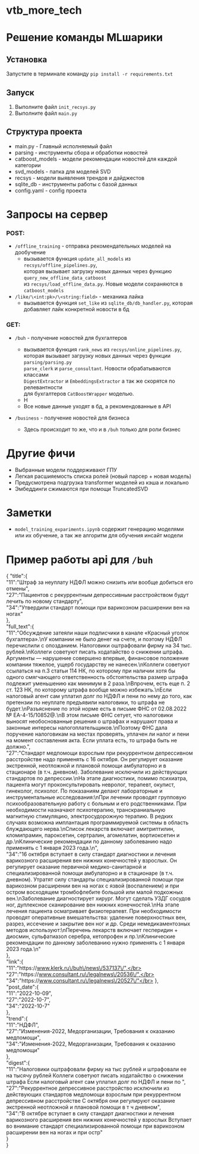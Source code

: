 # vtb_more_tech

# Решение команды MLшарики

## Установка

Запустите в терминале команду `pip install -r requirements.txt`

## Запуск
1. Выполните файл `init_recsys.py`
2. Выполните файл `main.py`

## Структура проекта
* main.py - Главный исполняемый файл
* parsing - инструменты сбора и обработки новостей
* catboost_models - модели рекомендации новостей для каждой категории
* svd_models - папка для моделей SVD
* recsys - модели выявления трендов и дайджестов
* sqlite_db - инструменты работы с базой данных
* config.yaml - config проекта

# Запросы на сервер
### POST:
* `/offline_training` - отправка рекомендательных моделей на дообучение
   + вызывается функция `update_all_models` из `recsys/offline_pipelines.py`, </br> 
   которая вызывает загрузку новых данных через функцию `query_new_offline_data_catboost`</br> 
   из `recsys/load_offline_data.py`. Новые модели сохраняются в `catboost_models`
* `/like/\<int:pk>/\<string:field>` - механика лайка
   + вызывается функция `set_like` из `sqlite_db/db_handler.py`, которая добавляет лайк конкретной новости в бд

### GET:
* `/buh` - получение новостей для бухгалтеров
  + вызывается функция `rank_news` из `recsys/online_pipelines.py`, </br> 
    которая вызывает загрузку новых данных через функции `parsing/parsing.py`</br> 
   `parse_clerk` и `parse_consultant`. Новости обрабатываются классами </br>
   `DigestExtractor` и `EmbeddingsExtractor` а так же скорятся по релевантности </br>
   для бухгалтеров `CatBoostWrapper` моделью.
  + Н
  + Все новые данные уходят в бд, а рекомендованные в API
   
* `/business` - получение новостей для бизнеса
    + Здесь происходит то же, что и в `/buh` только для роли бизнес

# Другие фичи
* Выбранные модели поддерживают ГПУ
* Легкая расшияемость списка ролей (новый парсер + новая модель)
* Предусмотрена подгрузка transformer моделей из кэша и локально
* Эмбеддинги сжимаются при помощи TruncatedSVD

# Заметки
* `model_training_expariments.ipynb` содержит генерацию моделями или
  их обучение, а так же алгоритм для обучения инсайт модели

# Пример работы api для `/buh`
{
    "title":{</br>
        "11":"Штраф за неуплату НДФЛ можно снизить или вообще добиться его отмены",</br>
        "27":"Пациентов с рекуррентным депрессивным расстройством будут лечить по новому стандарту",</br>
        "34":"Утвердили стандарт помощи при варикозном расширении вен на ногах"</br>
    },</br>
    "full_text":{</br>
        "11":"Обсуждение затеяли наши подписчики в канале «Красный уголок бухгалтера».\nУ компании не было денег на счете, и поэтому НДФЛ перечислили с опозданием. Налоговики оштрафовали фирму на 34 тыс. рублей.\nКоллеги советуют писать ходатайство о снижении штрафа. Аргументы — нарушение совершено впервые, финансовое положение компании тяжелое, ущерб государству не нанесен.\nКоллеги советуют ссылаться на п.3 статьи 114 НК, по которому при наличии хотя бы одного смягчающего ответственность обстоятельства размер штрафа подлежит уменьшению как минимум в 2 раза.\nВпрочем, есть еще п. 2 ст. 123 НК, по которому штрафа вообще можно избежать.\nЕсли налоговый агент сам уплатил долг по НДФЛ и пени по нему до того, как претензии по неуплате предъявили налоговики, то штрафа не будет.\nРазъяснение по этой норме есть в письме ФНС от 02.08.2022 № ЕА-4-15\/10852@.\nВ этом письме ФНС сетует, что налоговики выносят необоснованные решения о штрафах и нарушают права и законные интересы налогоплательщиков.\nПоэтому ФНС дала поручение налоговикам на местах проверять, уплачен ли налог и пени на момент составления акта. Если уплата есть, то штрафа быть не должно.",</br>
        "27":"Стандарт медпомощи взрослым при рекуррентном депрессивном расстройстве надо применять с 16 октября. Он регулирует оказание экстренной, неотложной и плановой помощи амбулаторно и в стационаре (в т.ч. дневном). Заболевание исключили из действующих стандартов по депрессии.\nНа этапе диагностики, помимо психиатра, пациента могут проконсультировать невролог, терапевт, окулист, гинеколог, психолог. По показаниям делают лабораторные и инструментальные исследования:\nПри лечении проводят групповую психообразовательную работу с больным и его родственниками. При необходимости назначают психотерапию, транскраниальную магнитную стимуляцию, электросудорожную терапию. В редких случаях возможна имплантация программируемой системы в область блуждающего нерва.\nСписок лекарств включает амитриптилин, кломипрамин, пароксетин, сертралин, агомелатин, вортиоксетин и др.\nКлинические рекомендации по данному заболеванию надо применять с 1 января 2023 года.\n",</br>
        "34":"16 октября вступает в силу стандарт диагностики и лечения варикозного расширения вен нижних конечностей у взрослых. Он регулирует оказание первичной медико-санитарной и специализированной помощи амбулаторно и в стационаре (в т.ч. дневном). Утратят силу стандарты специализированной помощи при варикозном расширении вен на ногах с язвой (воспалением) и при остром восходящем тромбофлебите большой или малой подкожных вен.\nЗаболевание диагностирует хирург. Могут сделать УЗДГ сосудов ног, дуплексное сканирование вен нижних конечностей.\nНа этапе лечения пациента осматривает физиотерапевт. При необходимости проводят оперативные вмешательства: удаление поверхностных вен, разрез, иссечение и закрытие вен ног и др. Среди немедикаментозных методов используют:\nПеречень лекарств включает гесперидин + диосмин, сульфатиазол серебра, кетопрофен и пр.\nКлинические рекомендации по данному заболеванию нужно применять с 1 января 2023 года.\n"</br>
    },</br>
    "link":{</br>
        "11":"https:\/\/www.klerk.ru\/buh\/news\/537137\/",</br>
        "27":"https:\/\/www.consultant.ru\/legalnews\/20536\/",</br>
        "34":"https:\/\/www.consultant.ru\/legalnews\/20527\/"</br>
    },</br>
    "post_date":{</br>
        "11":"2022-10-09",</br>
        "27":"2022-10-7",</br>
        "34":"2022-10-7"</br>
    },</br>
    "trend":{</br>
        "11":"НДФЛ",</br>
        "27":"Изменения-2022, Медорганизации, Требования к оказанию медпомощи",</br>
        "34":"Изменения-2022, Медорганизации, Требования к оказанию медпомощи"</br>
    },</br>
    "digest":{</br>
        "11":"Налоговики оштрафовали фирму на тыс рублей и штрафовали ее на тысячу рублей Коллеги советуют писать ходатайство о снижении штрафа Если налоговый агент сам уплатил долг по НДФЛ и пени по ",</br>
        "27":"Рекуррентное депрессивное расстройство исключили из действующих стандартов медпомощи взрослым при рекуррентном депрессивном расстройстве С октября они регулируют оказание экстренной неотложной и плановой помощи в т ч дневном",</br>
        "34":"В октябре вступает в силу стандарт диагностики и лечения варикозного расширения вен нижних конечностей у взрослых Вступает во внимание стандарт специализированной помощи при варикозном расширении вен на ногах и при остр"</br>
        }</br>
}
